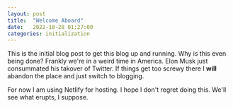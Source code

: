 ```yaml
---
layout: post
title:  "Welcome Aboard"
date:   2022-10-28 01:27:00
categories: initialization
---
```

This is the initial blog post to get this blog up and running.  Why is this even being done?  Frankly we're in a weird time in America.  Elon Musk just consummated his takover of Twitter.  If things get too screwy there I **will** abandon the place and just switch to blogging.  

For now I am using Netlify for hosting.  I hope I don't regret doing this.  We'll see what erupts, I suppose.